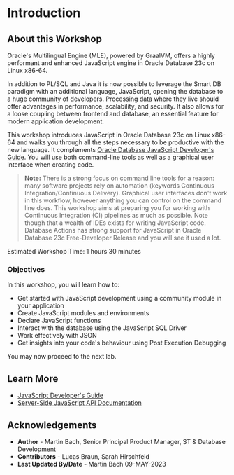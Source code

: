 # Introduction

## About this Workshop

Oracle's Multilingual Engine (MLE), powered by GraalVM, offers a highly performant and enhanced JavaScript engine in Oracle Database 23c on Linux x86-64.

In addition to PL/SQL and Java it is now possible to leverage the Smart DB paradigm with an additional language, JavaScript, opening the database to a huge community of developers. Processing data where they live should offer advantages in performance, scalability, and security. It also allows for a loose coupling between frontend and database, an essential feature for modern application development.

This workshop introduces JavaScript in Oracle Database 23c on Linux x86-64 and walks you through all the steps necessary to be productive with the new language. It complements [Oracle Database JavaScript Developer's Guide](https://docs.oracle.com/en/database/oracle/oracle-database/23/mlejs/index.html). You will use both command-line tools as well as a graphical user interface when creating code.

> **Note:** There is a strong focus on command line tools for a reason: many software projects rely on automation (keywords Continuous Integration/Continuous Delivery). Graphical user interfaces don't work in this workflow, however anything you can control on the command line does. This workshop aims at preparing you for working with Continuous Integration (CI) pipelines as much as possible. Note though that a wealth of IDEs exists for writing JavaScript code. Database Actions has strong support for JavaScript in Oracle Database 23c Free-Developer Release and you will see it used a lot.

Estimated Workshop Time: 1 hours 30 minutes

### Objectives

In this workshop, you will learn how to:

- Get started with JavaScript development using a community module in your application
- Create JavaScript modules and environments
- Declare JavaScript functions
- Interact with the database using the JavaScript SQL Driver
- Work effectively with JSON
- Get insights into your code's behaviour using Post Execution Debugging

You may now proceed to the next lab.

## Learn More

- [JavaScript Developer's Guide](https://docs.oracle.com/en/database/oracle/oracle-database/23/mlejs/index.html)
- [Server-Side JavaScript API Documentation](https://oracle-samples.github.io/mle-modules/)

## Acknowledgements

- **Author** - Martin Bach, Senior Principal Product Manager, ST & Database Development
- **Contributors** -  Lucas Braun, Sarah Hirschfeld
- **Last Updated By/Date** - Martin Bach 09-MAY-2023
